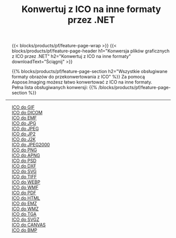 ﻿---
title: Konwertuj z ICO na inne formaty przez .NET 
weight: 3920
url: /pl/net/conversion/from/ico 
lang: pl
langdirlevel: 2
locales: zh-hans,ja,it,ru,de,es,fr,nl,id,lt,pl,pt,vi,tr,ko,zh-hant,ar,hi,th,sv,cs,uk,he
description: Za pomocą Aspose.Imaging możesz łatwo konwertować z ICO na inne formaty
---

{{< blocks/products/pf/feature-page-wrap >}}
{{< blocks/products/pf/feature-page-header h1="Konwersja plików graficznych z ICO przez .NET" h2="Konwertuj z ICO na inne formaty" downloadText="Ściągnij" >}}


{{% blocks/products/pf/feature-page-section  h2="Wszystkie obsługiwane formaty obrazów do przekonwertowania z ICO" %}}
Za pomocą Aspose.Imaging możesz łatwo konwertować z ICO na inne formaty.
<br/>
Pełna lista obsługiwanych konwersji:
{{% /blocks/products/pf/feature-page-section %}}
<div class="container-fluid productfamilypage bg-gray">
    <div class="convertypes bg-gray agp-content section">
        <div class="container">
		<hr style="margin-left:-20px;"/>
		<div class="row other-converters">
		    <div class='col-md-2 other-converter remove-lp remove-rp'><a href="/imaging/pl/net/conversion/ico-to-gif" >ICO do GIF</a></div><div class='col-md-2 other-converter remove-lp remove-rp'><a href="/imaging/pl/net/conversion/ico-to-dicom" >ICO do DICOM</a></div><div class='col-md-2 other-converter remove-lp remove-rp'><a href="/imaging/pl/net/conversion/ico-to-emf" >ICO do EMF</a></div><div class='col-md-2 other-converter remove-lp remove-rp'><a href="/imaging/pl/net/conversion/ico-to-jpg" >ICO do JPG</a></div><div class='col-md-2 other-converter remove-lp remove-rp'><a href="/imaging/pl/net/conversion/ico-to-jpeg" >ICO do JPEG</a></div><div class='col-md-2 other-converter remove-lp remove-rp'><a href="/imaging/pl/net/conversion/ico-to-jp2" >ICO do JP2</a></div><div class='col-md-2 other-converter remove-lp remove-rp'><a href="/imaging/pl/net/conversion/ico-to-j2k" >ICO do J2K</a></div><div class='col-md-2 other-converter remove-lp remove-rp'><a href="/imaging/pl/net/conversion/ico-to-jpeg2000" >ICO do JPEG2000</a></div><div class='col-md-2 other-converter remove-lp remove-rp'><a href="/imaging/pl/net/conversion/ico-to-png" >ICO do PNG</a></div><div class='col-md-2 other-converter remove-lp remove-rp'><a href="/imaging/pl/net/conversion/ico-to-apng" >ICO do APNG</a></div><div class='col-md-2 other-converter remove-lp remove-rp'><a href="/imaging/pl/net/conversion/ico-to-psd" >ICO do PSD</a></div><div class='col-md-2 other-converter remove-lp remove-rp'><a href="/imaging/pl/net/conversion/ico-to-dxf" >ICO do DXF</a></div><div class='col-md-2 other-converter remove-lp remove-rp'><a href="/imaging/pl/net/conversion/ico-to-svg" >ICO do SVG</a></div><div class='col-md-2 other-converter remove-lp remove-rp'><a href="/imaging/pl/net/conversion/ico-to-tiff" >ICO do TIFF</a></div><div class='col-md-2 other-converter remove-lp remove-rp'><a href="/imaging/pl/net/conversion/ico-to-webp" >ICO do WEBP</a></div><div class='col-md-2 other-converter remove-lp remove-rp'><a href="/imaging/pl/net/conversion/ico-to-wmf" >ICO do WMF</a></div><div class='col-md-2 other-converter remove-lp remove-rp'><a href="/imaging/pl/net/conversion/ico-to-pdf" >ICO do PDF</a></div><div class='col-md-2 other-converter remove-lp remove-rp'><a href="/imaging/pl/net/conversion/ico-to-html" >ICO do HTML</a></div><div class='col-md-2 other-converter remove-lp remove-rp'><a href="/imaging/pl/net/conversion/ico-to-emz" >ICO do EMZ</a></div><div class='col-md-2 other-converter remove-lp remove-rp'><a href="/imaging/pl/net/conversion/ico-to-wmz" >ICO do WMZ</a></div><div class='col-md-2 other-converter remove-lp remove-rp'><a href="/imaging/pl/net/conversion/ico-to-tga" >ICO do TGA</a></div><div class='col-md-2 other-converter remove-lp remove-rp'><a href="/imaging/pl/net/conversion/ico-to-svgz" >ICO do SVGZ</a></div><div class='col-md-2 other-converter remove-lp remove-rp'><a href="/imaging/pl/net/conversion/ico-to-canvas" >ICO do CANVAS</a></div><div class='col-md-2 other-converter remove-lp remove-rp'><a href="/imaging/pl/net/conversion/ico-to-bmp" >ICO do BMP</a></div>
                </div>
        </div>
    </div>
</div>
<br/>

